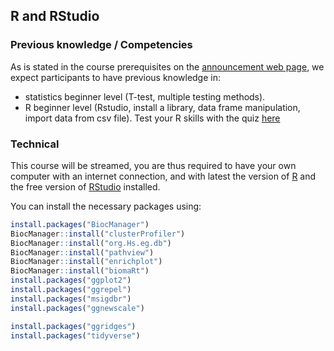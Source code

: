 
## R and RStudio

### Previous knowledge / Competencies

As is stated in the course prerequisites on the [announcement web page](https://www.sib.swiss/training/upcoming-training-courses), we expect participants to have previous knowledge in:

* statistics beginner level (T-test, multiple testing methods).
* R beginner level (Rstudio, install a library, data frame manipulation, import data from csv file). Test your R skills with the quiz [here](https://docs.google.com/forms/d/e/1FAIpQLSdIyeuabd_ZOWXgI1MWHapmaOMu20L9ESkLDZiWnpmkpujyOg/viewform)

### Technical

This course will be streamed, you are thus required to have your own computer with an internet connection, and with latest the version of [R](https://cran.r-project.org/)
and the free version of [RStudio](https://www.rstudio.com/products/rstudio/download/) installed.

You can install the necessary packages using:

```r
install.packages("BiocManager")
BiocManager::install("clusterProfiler")
BiocManager::install("org.Hs.eg.db")
BiocManager::install("pathview")
BiocManager::install("enrichplot")
BiocManager::install("biomaRt")
install.packages("ggplot2")
install.packages("ggrepel")
install.packages("msigdbr")
install.packages("ggnewscale")

install.packages("ggridges")
install.packages("tidyverse")
```

